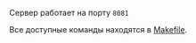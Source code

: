 Сервер работает на порту <code>8081</code>

Все доступные команды находятся в <a href=https://github.com/niki-gor/tinkoff-backend-2/blob/hw_04/Makefile>Makefile</a>.
